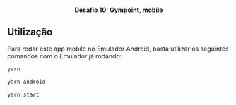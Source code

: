 <h4 align="center">
  Desafio 10: Gympoint, mobile
</h4>

## Utilização

Para rodar este app mobile no Emulador Android, basta utilizar os seguintes comandos com o Emulador já rodando:

```bash
yarn

yarn android

yarn start
```
